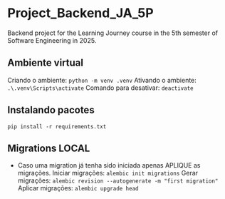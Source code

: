 # Project_Backend_JA_5P
Backend project for the Learning Journey course in the 5th semester of Software Engineering in 2025.

## Ambiente virtual
Criando o ambiente: `python -m venv .venv`
Ativando o ambiente: `.\.venv\Scripts\activate`
Comando para desativar: `deactivate`

## Instalando pacotes
`pip install -r requirements.txt`

## Migrations LOCAL
* Caso uma migration já tenha sido iniciada apenas APLIQUE as migrações.
Iniciar migrações: `alembic init migrations`
Gerar migrações: `alembic revision --autogenerate -m "first migration"`
Aplicar migrações: `alembic upgrade head`